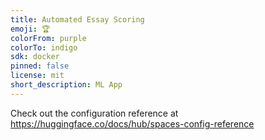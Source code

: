 ```yaml
---
title: Automated Essay Scoring
emoji: 🏆
colorFrom: purple
colorTo: indigo
sdk: docker
pinned: false
license: mit
short_description: ML App
---
```


Check out the configuration reference at https://huggingface.co/docs/hub/spaces-config-reference
